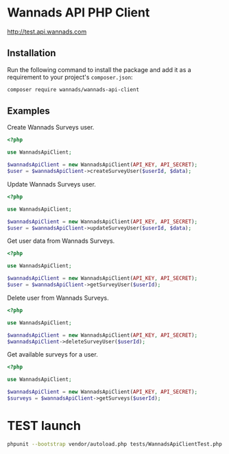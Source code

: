 # Wannads API PHP Client

http://test.api.wannads.com

## Installation

Run the following command to install the package and add it as a requirement to your project's `composer.json`:

```bash
composer require wannads/wannads-api-client
```

## Examples

Create Wannads Surveys user.

```php
<?php

use WannadsApiClient;

$wannadsApiClient = new WannadsApiClient(API_KEY, API_SECRET);
$user = $wannadsApiClient->createSurveyUser($userId, $data);
```

Update Wannads Surveys user.

```php
<?php

use WannadsApiClient;

$wannadsApiClient = new WannadsApiClient(API_KEY, API_SECRET);
$user = $wannadsApiClient->updateSurveyUser($userId, $data);
```

Get user data from Wannads Surveys.

```php
<?php

use WannadsApiClient;

$wannadsApiClient = new WannadsApiClient(API_KEY, API_SECRET);
$user = $wannadsApiClient->getSurveyUser($userId);
```

Delete user from Wannads Surveys.

```php
<?php

use WannadsApiClient;

$wannadsApiClient = new WannadsApiClient(API_KEY, API_SECRET);
$wannadsApiClient->deleteSurveyUser($userId);
```

Get available surveys for a user.

```php
<?php

use WannadsApiClient;

$wannadsApiClient = new WannadsApiClient(API_KEY, API_SECRET);
$surveys = $wannadsApiClient->getSurveys($userId);
```

# TEST launch

```bash
phpunit --bootstrap vendor/autoload.php tests/WannadsApiClientTest.php
```